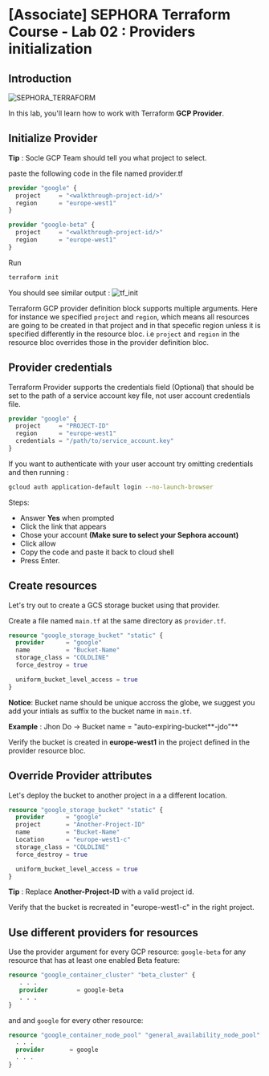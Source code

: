# [Associate] SEPHORA Terraform Course - Lab 02 : Providers initialization
## Introduction
![SEPHORA_TERRAFORM](https://storage.googleapis.com/s4a-shared-terraform-gcs-lab-materials/sephora_terraform_bw.png)

In this lab, you'll learn how to work with Terraform **GCP Provider**.

## Initialize Provider

<walkthrough-project-setup></walkthrough-project-setup>

**Tip** : Socle GCP Team should tell you what project to select.

paste the following code in the file named <walkthrough-editor-open-file filePath="cloudshell_open/terraform_labs/associate/lab_02/iac/provider.tf">provider.tf</walkthrough-editor-open-file>

```tf
provider "google" {
  project     = "<walkthrough-project-id/>"
  region      = "europe-west1"
}

provider "google-beta" {
  project     = "<walkthrough-project-id/>"
  region      = "europe-west1"
}
```

Run
```bash
terraform init
```
You should see similar output :
![tf_init](https://storage.googleapis.com/s4a-shared-terraform-gcs-lab-materials/tf_init.png)

Terraform GCP provider definition block supports multiple arguments. Here for instance we specified `project` and `region`, which means all resources are going to be created in that project and in that specefic region unless it is specified differently in the resource bloc. i.e `project` and `region` in the resource bloc overrides those in the provider definition bloc.

## Provider credentials

Terraform Provider supports the credentials field (Optional) that should be set to the path of a service account key file, not user account credentials file.
```tf
provider "google" {
  project     = "PROJECT-ID"
  region      = "europe-west1"
  credentials = "/path/to/service_account.key"
}
```

If you want to authenticate with your user account try omitting credentials and then running :
```bash
gcloud auth application-default login --no-launch-browser
```
Steps:
 - Answer **Yes** when prompted
 - Click the link that appears
 - Chose your account **(Make sure to select your Sephora account)**
 - Click allow
 - Copy the code and paste it back to cloud shell
 - Press Enter.

## Create resources

Let's try out to create a GCS storage bucket using that provider.

Create a file named `main.tf` at the same directory as `provider.tf`.

```tf
resource "google_storage_bucket" "static" {
  provider      = "google"
  name          = "Bucket-Name"
  storage_class = "COLDLINE"
  force_destroy = true

  uniform_bucket_level_access = true
}
```
**Notice**: Bucket name should be unique accross the globe, we suggest you add your intials as suffix to the bucket name in `main.tf`.

__Example__ : Jhon Do -> Bucket name = "auto-expiring-bucket**-jdo"**

Verify the bucket is created in **europe-west1** in the project defined in the provider resource bloc.

## Override Provider attributes

Let's deploy the bucket to another project in a a different location.

```tf
resource "google_storage_bucket" "static" {
  provider      = "google"
  project       = "Another-Project-ID"
  name          = "Bucket-Name"
  Location      = "europe-west1-c"
  storage_class = "COLDLINE"
  force_destroy = true

  uniform_bucket_level_access = true
}
```

**Tip** : Replace **Another-Project-ID** with a valid project id.

Verify that the bucket is recreated in "europe-west1-c" in the right project.

## Use different providers for resources
Use the provider argument for every GCP resource: `google-beta` for any resource that has at least one enabled Beta feature:
```tf
resource "google_container_cluster" "beta_cluster" {
   . . .
   provider        = google-beta
   . . .
}
```

and and `google` for every other resource:
```tf
resource "google_container_node_pool" "general_availability_node_pool" {
  . . .
  provider       = google
  . . .
}
```
